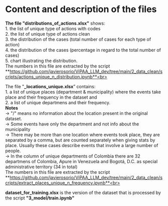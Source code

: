 # Content and description of the files

**The file "distributions_of_actions.xlsx"** shows:<br>
    1. the list of unique type of actions with codes<br>
    2. the list of unique type of actions clean<br>
    3. the distribution of the cases (total number of cases for each type of action)<br>
    4. the distribution of the cases (percentage in regard to the total number of cases)<br>
    5. chart illustrating the distribution. <br>
The numbers in this file are extracted by the script **https://github.com/javierosorio/ViPAA_LLM_dev/tree/main/2_data_clean/scripts/actions_unique_n_distribution.ipynb**<br>

The file "**_locations_unique.xlsx**” contains:<br>
    1. a list of unique places (department & municipality) where the events take place and their frequency in the dataset and<br>
    2. a list of unique departmens and their frequency.<br> 
**Notes**<br>
    -> "/" means no information about the location present in the original dataset.<br>
    -> Some events have only the department and not info about the municipality<br>
    -> There may be more than one location where events took place, they are separated by a comma, but are counted separately when giving stats by place. Usually these cases describe events that involve a large number of people.<br>
    -> In the column of unique departments of Colombia there are 32 departmens of Colombia, Apure in Venezuela and Bogotá, D.C. as special administrative territory (34 in total)<br>
The numbers in this file are extracted by the script <br>
**https://github.com/javierosorio/ViPAA_LLM_dev/tree/main/2_data_clean/scripts/extract_places_unique_n_frequency.ipynb**<br>

**dataset_for_training.xlsx** is the version of the dataset that is processed by the script **"3_model/train.ipynb"**<br>
